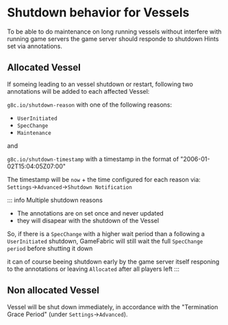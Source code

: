 # Shutdown behavior for Vessels

To be able to do maintenance on long running vessels without interfere with running game servers the game server should responde to shutdown Hints set via annotations.

## Allocated Vessel

If someing leading to an vessel shutdown or restart, following two annotations will be added to each affected Vessel:

`g8c.io/shutdown-reason` with one of the following reasons:
- `UserInitiated`
- `SpecChange`
- `Maintenance`

and

`g8c.io/shutdown-timestamp` with a timestamp in the format of "2006-01-02T15:04:05Z07:00"


The timestamp will be `now` + the time configured for each reason via: `Settings`->`Advanced`->`Shutdown Notification`

::: info Multiple shutdown reasons
* The annotations are on set once and never updated
* they will disapear with the shutdown of the Vessel

So, if there is a `SpecChange` with a higher wait period than a following a` UserInitiated` shutdown, GameFabric will still wait the full `SpecChange period` before shutting it down

it can of course beeing shutdown early by the game server itself responing to the annotations or leaving `Allocated` after all players left
:::


## Non allocated Vessel

Vessel will be shut down immediately, in accordance with the "Termination Grace Period" (under `Settings`->`Advanced`).
